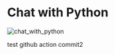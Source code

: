 # Chat with Python
![chat_with_python](https://user-images.githubusercontent.com/64476942/86558029-c7a85c80-bf75-11ea-84ee-7a2fa5cf52db.gif)


test  github action commit2


